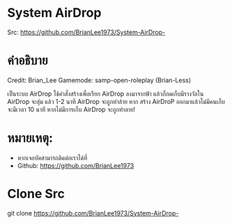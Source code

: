 # System AirDrop

Src: https://github.com/BrianLee1973/System-AirDrop-

# คำอธิบาย

Credit: Brian_Lee
Gamemode: samp-open-roleplay (Brian-Less)

เป็นระบบ AirDrop ใช้คำสั่งสร้างเพื่อเรียก AirDrop ลงมาจากฟ้า
แล้วก็กดเก็บมีรางวัลใน AirDrop จะสุ่ม แล้ว 1-2 นาที AirDrop จะถูกทำล้าย
หาก สร้าง AirDroP ออกมาแล้วไม่มีคนเก็บจะมีเวลา 10 นาที หากไม่มีการเก็บ AirDrop จะถูกทำลาย!

# หมายเหตุ:

- หากเจอบัคสามารถติดต่อเราได้ที่
- Github: https://github.com/BrianLee1973

# Clone Src

git clone https://github.com/BrianLee1973/System-AirDrop-
